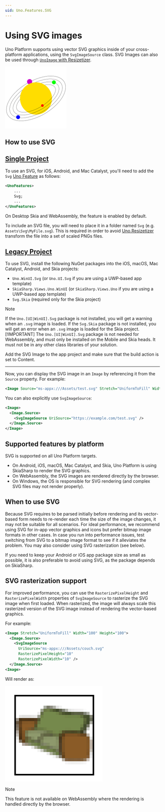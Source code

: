 ```yaml
---
uid: Uno.Features.SVG
---
```


# Using SVG images

Uno Platform supports using vector SVG graphics inside of your cross-platform applications, using the `SvgImageSource` class. SVG Images can also be used through [`UnoImage` with Resizetizer](xref:xref:Uno.Resizetizer.GettingStarted).

![Uno SVG sample](../Assets/features/svg/heliocentric.png)

## How to use SVG

## [**Single Project**](#tab/singleproject)

To use an SVG, for iOS, Android, and Mac Catalyst, you'll need to add the `Svg` [Uno Feature](xref:Uno.Features.Uno.Sdk#uno-platform-features) as follows:

```xml
<UnoFeatures>
    ...
    Svg;
    ...
</UnoFeatures>
```

On Desktop Skia and WebAssembly, the feature is enabled by default.

To include an SVG file, you will need to place it in a folder named `Svg` (e.g. `Assets\Svg\MyFile.svg`). This is required in order to avoid [Uno.Resizetizer](xref:xref:Uno.Resizetizer.GettingStarted) transform the file into a set of scaled PNGs files.

## [**Legacy Project**](#tab/legacyproject)

To use SVG, install the following NuGet packages into the iOS, macOS, Mac Catalyst, Android, and Skia projects:

* `Uno.WinUI.Svg` (or `Uno.UI.Svg` if you are using a UWP-based app template)
* `SkiaSharp.Views.Uno.WinUI` (or `SkiaSharp.Views.Uno` if you are using a UWP-based app template)
* `Svg.Skia` (required only for the Skia project)

> [!NOTE]
> If the `Uno.[UI|WinUI].Svg` package is not installed, you will get a warning when an `.svg` image is loaded.
> If the `Svg.Skia` package is not installed, you will get an error when an `.svg` image is loaded for the Skia project.
> [!IMPORTANT]
> The `Uno.[UI|WinUI].Svg` package is not needed for WebAssembly, and must only be installed on the Mobile and Skia heads. It must not be in any other class libraries of your solution.

Add the SVG Image to the app project and make sure that the build action is set to Content.

***

Now, you can display the SVG image in an `Image` by referencing it from the `Source` property. For example:

```xml
<Image Source="ms-appx:///Assets/test.svg" Stretch="UniformToFill" Width="100" Height="100" />
```

You can also explicitly use `SvgImageSource`:

```xml
<Image>
  <Image.Source>
    <SvgImageSource UriSource="https://example.com/test.svg" />
  </Image.Source>
</Image>
```

## Supported features by platform

SVG is supported on all Uno Platform targets.

* On Android, iOS, macOS, Mac Catalyst, and Skia, Uno Platform is using SkiaSharp to render the SVG graphics.
* On WebAssembly, the SVG images are rendered directly by the browser.
* On Windows, the OS is responsible for SVG rendering (and complex SVG files may not render properly).

## When to use SVG

Because SVG requires to be parsed initially before rendering and its vector-based form needs to re-render each time the size of the image changes, it may not be suitable for all scenarios. For ideal performance, we recommend using SVG for in-app vector graphics and icons but prefer bitmap image formats in other cases. In case you run into performance issues, test switching from SVG to a bitmap image format to see if it alleviates the problem. You may also consider using SVG rasterization (see below).

If you need to keep your Android or iOS app package size as small as possible, it is also preferable to avoid using SVG, as the package depends on SkiaSharp.

## SVG rasterization support

For improved performance, you can use the `RasterizePixelHeight` and `RasterizePixelWidth` properties of `SvgImageSource` to rasterize the SVG image when first loaded. When rasterized, the image will always scale this rasterized version of the SVG image instead of rendering the vector-based graphics.

For example:

```xml
<Image Stretch="UniformToFill" Width="100" Height="100">
  <Image.Source>
    <SvgImageSource 
      UriSource="ms-appx:///Assets/couch.svg" 
      RasterizePixelHeight="10" 
      RasterizePixelWidth="10" />
  </Image.Source>
<Image>
```

Will render as:

![Scaled up](../Assets/features/svg/rasterized.png)

> [!NOTE]
> This feature is not available on WebAssembly where the rendering is handled directly by the browser.
